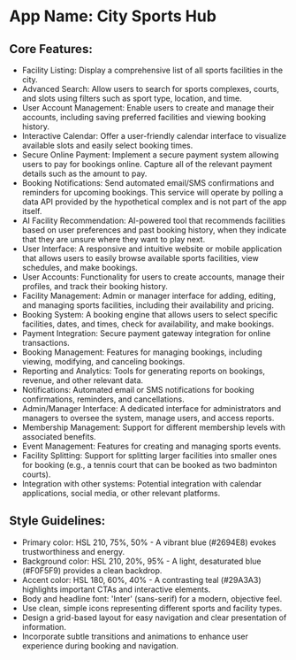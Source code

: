# **App Name**: City Sports Hub

## Core Features:

- Facility Listing: Display a comprehensive list of all sports facilities in the city.
- Advanced Search: Allow users to search for sports complexes, courts, and slots using filters such as sport type, location, and time.
- User Account Management: Enable users to create and manage their accounts, including saving preferred facilities and viewing booking history.
- Interactive Calendar: Offer a user-friendly calendar interface to visualize available slots and easily select booking times.
- Secure Online Payment: Implement a secure payment system allowing users to pay for bookings online. Capture all of the relevant payment details such as the amount to pay.
- Booking Notifications: Send automated email/SMS confirmations and reminders for upcoming bookings. This service will operate by polling a data API provided by the hypothetical complex and is not part of the app itself.
- AI Facility Recommendation: AI-powered tool that recommends facilities based on user preferences and past booking history, when they indicate that they are unsure where they want to play next.
- User Interface: A responsive and intuitive website or mobile application that allows users to easily browse available sports facilities, view schedules, and make bookings.
- User Accounts: Functionality for users to create accounts, manage their profiles, and track their booking history.
- Facility Management: Admin or manager interface for adding, editing, and managing sports facilities, including their availability and pricing.
- Booking System: A booking engine that allows users to select specific facilities, dates, and times, check for availability, and make bookings.
- Payment Integration: Secure payment gateway integration for online transactions.
- Booking Management: Features for managing bookings, including viewing, modifying, and canceling bookings.
- Reporting and Analytics: Tools for generating reports on bookings, revenue, and other relevant data.
- Notifications: Automated email or SMS notifications for booking confirmations, reminders, and cancellations.
- Admin/Manager Interface: A dedicated interface for administrators and managers to oversee the system, manage users, and access reports.
- Membership Management: Support for different membership levels with associated benefits.
- Event Management: Features for creating and managing sports events.
- Facility Splitting: Support for splitting larger facilities into smaller ones for booking (e.g., a tennis court that can be booked as two badminton courts).
- Integration with other systems: Potential integration with calendar applications, social media, or other relevant platforms.

## Style Guidelines:

- Primary color: HSL 210, 75%, 50% - A vibrant blue (#2694E8) evokes trustworthiness and energy.
- Background color: HSL 210, 20%, 95% - A light, desaturated blue (#F0F5F9) provides a clean backdrop.
- Accent color: HSL 180, 60%, 40% - A contrasting teal (#29A3A3) highlights important CTAs and interactive elements.
- Body and headline font: 'Inter' (sans-serif) for a modern, objective feel.
- Use clean, simple icons representing different sports and facility types.
- Design a grid-based layout for easy navigation and clear presentation of information.
- Incorporate subtle transitions and animations to enhance user experience during booking and navigation.